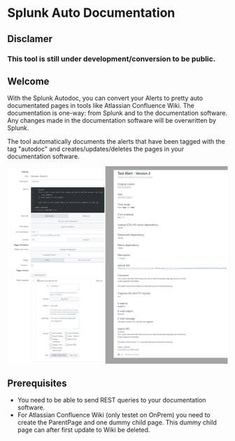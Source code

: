 # Splunk Auto Documentation

## Disclamer
### This tool is still under development/conversion to be public.

## Welcome

With the Splunk Autodoc, you can convert your Alerts to pretty auto documentated pages in tools like Atlassian Confluence Wiki.
The documentation is one-way: from Splunk and to the documentation software. Any changes made in the documentation software will be overwritten by Splunk.

The tool automatically documents the alerts that have been tagged with the tag "autodoc" and creates/updates/deletes the pages in your documentation software.

![Photo](./static/Normal_autodoc_page.png)


## Prerequisites
- You need to be able to send REST queries to your documentation software.
- For Atlassian Confluence Wiki (only testet on OnPrem) you need to create the ParentPage and one dummy child page. This dummy child page can after first update to Wiki be deleted.
